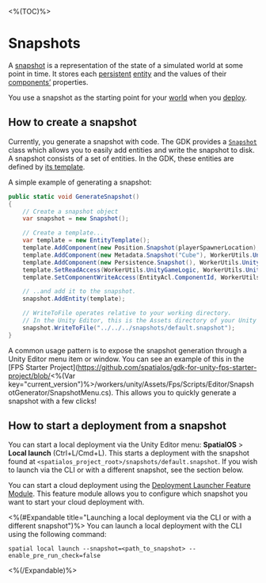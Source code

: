 <%(TOC)%>

# Snapshots

A [snapshot]({{.Site.BaseURL}}/reference/glossary#snapshot) is a representation of the state of a simulated world at some point in time. It stores each [persistent]({{.Site.BaseURL}}/reference/glossary#persistence) [entity]({{.Site.BaseURL}}/reference/glossary#spatialos-entity) and the values of their [components’]({{.Site.BaseURL}}/reference/glossary#spatialos-component) properties.

You use a snapshot as the starting point for your [world]({{.Site.BaseURL}}/reference/glossary#spatialos-world) when you [deploy]({{.Site.BaseURL}}/reference/glossary#deploying).

## How to create a snapshot

Currently, you generate a snapshot with code. The GDK provides a [`Snapshot`]({{.Site.BaseURL}}/api/core/snapshot) class which allows you to easily add entities and write the snapshot to disk. A snapshot consists of a set of entities. In the GDK, these entities are defined by [its template]({{.Site.BaseURL}}/reference/concepts/entity-templates).

A simple example of generating a snapshot:

```csharp
public static void GenerateSnapshot()
{
    // Create a snapshot object
    var snapshot = new Snapshot();

    // Create a template...
    var template = new EntityTemplate();
    template.AddComponent(new Position.Snapshot(playerSpawnerLocation), WorkerUtils.UnityGameLogic);
    template.AddComponent(new Metadata.Snapshot("Cube"), WorkerUtils.UnityGameLogic);
    template.AddComponent(new Persistence.Snapshot(), WorkerUtils.UnityGameLogic);
    template.SetReadAccess(WorkerUtils.UnityGameLogic, WorkerUtils.UnityClient, WorkerUtils.MobileClient);
    template.SetComponentWriteAccess(EntityAcl.ComponentId, WorkerUtils.UnityGameLogic);

    // ..and add it to the snapshot.
    snapshot.AddEntity(template);

    // WriteToFile operates relative to your working directory.
    // In the Unity Editor, this is the Assets directory of your Unity project.
    snapshot.WriteToFile("../../../snapshots/default.snapshot");
}
```

A common usage pattern is to expose the snapshot generation through a Unity Editor menu item or window. You can see an example of this in the [FPS Starter Project](https://github.com/spatialos/gdk-for-unity-fps-starter-project/blob/<%(Var key="current_version")%>/workers/unity/Assets/Fps/Scripts/Editor/SnapshotGenerator/SnapshotMenu.cs). This allows you to quickly generate a snapshot with a few clicks!

## How to start a deployment from a snapshot

You can start a local deployment via the Unity Editor menu: **SpatialOS** > **Local launch** (Ctrl+L/Cmd+L). This starts a deployment with the snapshot found at `<spatialos_project_root>/snapshots/default.snapshot`. If you wish to launch via the CLI or with a different snapshot, see the section below.

You can start a cloud deployment using the [Deployment Launcher Feature Module]({{.Site.BaseURL}}/modules/deployment-launcher/overview). This feature module allows you to configure which snapshot you want to start your cloud deployment with.

<%(#Expandable title="Launching a local deployment via the CLI or with a different snapshot")%>
You can launch a local deployment with the CLI using the following command:

```text
spatial local launch --snapshot=<path_to_snapshot> --enable_pre_run_check=false
```

<%(/Expandable)%>
